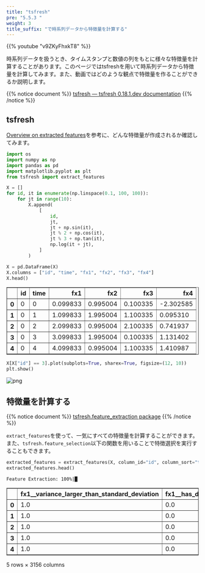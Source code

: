 ```yaml
---
title: "tsfresh"
pre: "5.5.3 "
weight: 3
title_suffix: "で時系列データから特徴量を計算する"
---
```


{{% youtube "v9ZKyFhxkT8" %}}

<div class="pagetop-box">
    <p>時系列データを扱うとき、タイムスタンプと数値の列をもとに様々な特徴量を計算することがあります。このページではtsfreshを用いて時系列データから特徴量を計算してみます。また、動画ではどのような観点で特徴量を作ることができるか説明します。</p>
</div>


{{% notice document %}}
[tsfresh — tsfresh 0.18.1.dev documentation](https://tsfresh.readthedocs.io/en/latest/)
{{% /notice %}}

## tsfresh
[Overview on extracted features](https://tsfresh.readthedocs.io/en/latest/text/list_of_features.html)を参考に、どんな特徴量が作成されるか確認してみます。


```python
import os
import numpy as np
import pandas as pd
import matplotlib.pyplot as plt
from tsfresh import extract_features

X = []
for id, it in enumerate(np.linspace(0.1, 100, 100)):
    for jt in range(10):
        X.append(
            [
                id,
                jt,
                jt + np.sin(it),
                jt % 2 + np.cos(it),
                jt % 3 + np.tan(it),
                np.log(it + jt),
            ]
        )

X = pd.DataFrame(X)
X.columns = ["id", "time", "fx1", "fx2", "fx3", "fx4"]
X.head()
```




<div>
<style scoped>
    .dataframe tbody tr th:only-of-type {
        vertical-align: middle;
    }

    .dataframe tbody tr th {
        vertical-align: top;
    }

    .dataframe thead th {
        text-align: right;
    }
</style>
<table border="1" class="dataframe">
  <thead>
    <tr style="text-align: right;">
      <th></th>
      <th>id</th>
      <th>time</th>
      <th>fx1</th>
      <th>fx2</th>
      <th>fx3</th>
      <th>fx4</th>
    </tr>
  </thead>
  <tbody>
    <tr>
      <th>0</th>
      <td>0</td>
      <td>0</td>
      <td>0.099833</td>
      <td>0.995004</td>
      <td>0.100335</td>
      <td>-2.302585</td>
    </tr>
    <tr>
      <th>1</th>
      <td>0</td>
      <td>1</td>
      <td>1.099833</td>
      <td>1.995004</td>
      <td>1.100335</td>
      <td>0.095310</td>
    </tr>
    <tr>
      <th>2</th>
      <td>0</td>
      <td>2</td>
      <td>2.099833</td>
      <td>0.995004</td>
      <td>2.100335</td>
      <td>0.741937</td>
    </tr>
    <tr>
      <th>3</th>
      <td>0</td>
      <td>3</td>
      <td>3.099833</td>
      <td>1.995004</td>
      <td>0.100335</td>
      <td>1.131402</td>
    </tr>
    <tr>
      <th>4</th>
      <td>0</td>
      <td>4</td>
      <td>4.099833</td>
      <td>0.995004</td>
      <td>1.100335</td>
      <td>1.410987</td>
    </tr>
  </tbody>
</table>
</div>




```python
X[X["id"] == 3].plot(subplots=True, sharex=True, figsize=(12, 10))
plt.show()
```


    
![png](/images/timeseries/shape/004-ts-extract-features_files/004-ts-extract-features_2_0.png)
    

## 特徴量を計算する

{{% notice document %}}
[tsfresh.feature_extraction package](https://tsfresh.readthedocs.io/en/latest/api/tsfresh.feature_extraction.html)
{{% /notice %}}

`extract_features`を使って、一気にすべての特徴量を計算することができます。また、`tsfresh.feature_selection`以下の関数を用いることで特徴選択を実行することもできます。


```python
extracted_features = extract_features(X, column_id="id", column_sort="time")
extracted_features.head()
```

    Feature Extraction: 100%|█
    




<div>
<style scoped>
    .dataframe tbody tr th:only-of-type {
        vertical-align: middle;
    }

    .dataframe tbody tr th {
        vertical-align: top;
    }

    .dataframe thead th {
        text-align: right;
    }
</style>
<table border="1" class="dataframe">
  <thead>
    <tr style="text-align: right;">
      <th></th>
      <th>fx1__variance_larger_than_standard_deviation</th>
      <th>fx1__has_duplicate_max</th>
      <th>fx1__has_duplicate_min</th>
      <th>fx1__has_duplicate</th>
      <th>fx1__sum_values</th>
      <th>fx1__abs_energy</th>
      <th>fx1__mean_abs_change</th>
      <th>fx1__mean_change</th>
      <th>fx1__mean_second_derivative_central</th>
      <th>fx1__median</th>
      <th>...</th>
      <th>fx4__permutation_entropy__dimension_6__tau_1</th>
      <th>fx4__permutation_entropy__dimension_7__tau_1</th>
      <th>fx4__query_similarity_count__query_None__threshold_0.0</th>
      <th>fx4__matrix_profile__feature_"min"__threshold_0.98</th>
      <th>fx4__matrix_profile__feature_"max"__threshold_0.98</th>
      <th>fx4__matrix_profile__feature_"mean"__threshold_0.98</th>
      <th>fx4__matrix_profile__feature_"median"__threshold_0.98</th>
      <th>fx4__matrix_profile__feature_"25"__threshold_0.98</th>
      <th>fx4__matrix_profile__feature_"75"__threshold_0.98</th>
      <th>fx4__mean_n_absolute_max__number_of_maxima_7</th>
    </tr>
  </thead>
  <tbody>
    <tr>
      <th>0</th>
      <td>1.0</td>
      <td>0.0</td>
      <td>0.0</td>
      <td>0.0</td>
      <td>45.998334</td>
      <td>294.084675</td>
      <td>1.0</td>
      <td>1.0</td>
      <td>-3.469447e-18</td>
      <td>4.599833</td>
      <td>...</td>
      <td>-0.0</td>
      <td>-0.0</td>
      <td>NaN</td>
      <td>NaN</td>
      <td>NaN</td>
      <td>NaN</td>
      <td>NaN</td>
      <td>NaN</td>
      <td>NaN</td>
      <td>1.915905</td>
    </tr>
    <tr>
      <th>1</th>
      <td>1.0</td>
      <td>0.0</td>
      <td>0.0</td>
      <td>0.0</td>
      <td>53.952941</td>
      <td>373.591982</td>
      <td>1.0</td>
      <td>1.0</td>
      <td>-6.938894e-18</td>
      <td>5.395294</td>
      <td>...</td>
      <td>-0.0</td>
      <td>-0.0</td>
      <td>NaN</td>
      <td>NaN</td>
      <td>NaN</td>
      <td>NaN</td>
      <td>NaN</td>
      <td>NaN</td>
      <td>NaN</td>
      <td>1.918724</td>
    </tr>
    <tr>
      <th>2</th>
      <td>1.0</td>
      <td>0.0</td>
      <td>0.0</td>
      <td>0.0</td>
      <td>53.538882</td>
      <td>369.141186</td>
      <td>1.0</td>
      <td>1.0</td>
      <td>0.000000e+00</td>
      <td>5.353888</td>
      <td>...</td>
      <td>-0.0</td>
      <td>-0.0</td>
      <td>NaN</td>
      <td>NaN</td>
      <td>NaN</td>
      <td>NaN</td>
      <td>NaN</td>
      <td>NaN</td>
      <td>NaN</td>
      <td>2.062001</td>
    </tr>
    <tr>
      <th>3</th>
      <td>1.0</td>
      <td>0.0</td>
      <td>0.0</td>
      <td>0.0</td>
      <td>45.143194</td>
      <td>286.290800</td>
      <td>1.0</td>
      <td>1.0</td>
      <td>-8.673617e-19</td>
      <td>4.514319</td>
      <td>...</td>
      <td>-0.0</td>
      <td>-0.0</td>
      <td>NaN</td>
      <td>NaN</td>
      <td>NaN</td>
      <td>NaN</td>
      <td>NaN</td>
      <td>NaN</td>
      <td>NaN</td>
      <td>2.186180</td>
    </tr>
    <tr>
      <th>4</th>
      <td>1.0</td>
      <td>0.0</td>
      <td>0.0</td>
      <td>0.0</td>
      <td>36.613658</td>
      <td>216.555992</td>
      <td>1.0</td>
      <td>1.0</td>
      <td>0.000000e+00</td>
      <td>3.661366</td>
      <td>...</td>
      <td>-0.0</td>
      <td>-0.0</td>
      <td>NaN</td>
      <td>NaN</td>
      <td>NaN</td>
      <td>NaN</td>
      <td>NaN</td>
      <td>NaN</td>
      <td>NaN</td>
      <td>2.295964</td>
    </tr>
  </tbody>
</table>
<p>5 rows × 3156 columns</p>
</div>


